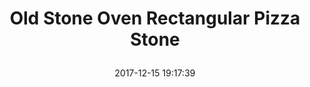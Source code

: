---
title: > #shorten me
  Old Stone Oven Rectangular Pizza Stone
name: >
  Old Stone Oven Rectangular Pizza Stone
date: "2017-12-15 19:17:39"
buy_now: "https://www.amazon.com/Old-Stone-Oven-Rectangular-Pizza/dp/B0000E1FDA?psc=1&SubscriptionId=AKIAIA5RBQIWQVTCUEUQ&tag=coldcutdeals-20&linkCode=xm2&camp=2025&creative=165953&creativeASIN=B0000E1FDA"
description_markdown: >-

  - Baking stone creates restaurant-quality pizzas and breads

  - Bakes up multi-layered crunchy-chewy crusts

  - Absorbs heat and transfers it evenly for a perfect bake

  - Durable, non-cracking; crafted from a blend of lead-free clays

  - Specially engineered Heat Core eliminates soggy centers

  - Dimensions: 14.5" L x 16.5" W


tweet_id_str: "941749108162940931"
price: "$49.99"
list_price: "$49.99"
deal_price: "$27.99"
you_save: "$22.00 (44%)"
asin: "B0000E1FDA"
image: "https://images-na.ssl-images-amazon.com/images/I/41C%2Bmlg%2B8TL.jpg"
---